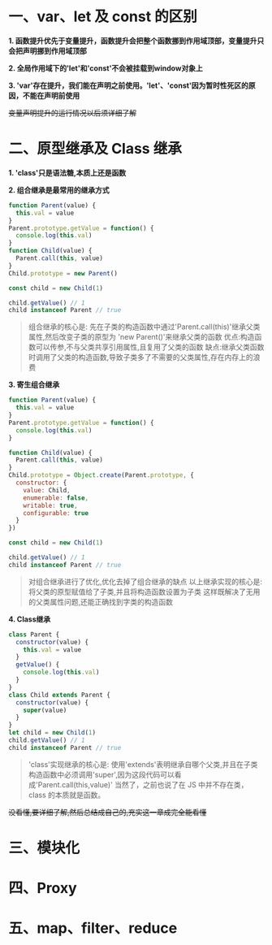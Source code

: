 # 一、var、let 及 const 的区别

  **1. 函数提升优先于变量提升，函数提升会把整个函数挪到作用域顶部，变量提升只会把声明挪到作用域顶部**

  **2. 全局作用域下的'let'和'const'不会被挂载到window对象上**

  **3. 'var'存在提升，我们能在声明之前使用。'let'、'const'因为暂时性死区的原因，不能在声明前使用**

  ~~变量声明提升的运行情况以后须详细了解~~


# 二、原型继承及 Class 继承

  **1. 'class'只是语法糖,本质上还是函数**

  **2. 组合继承是最常用的继承方式**

  ```js
  function Parent(value) {
    this.val = value
  }
  Parent.prototype.getValue = function() {
    console.log(this.val)
  }
  function Child(value) {
    Parent.call(this, value)
  }
  Child.prototype = new Parent()

  const child = new Child(1)

  child.getValue() // 1
  child instanceof Parent // true
  ```
  > 组合继承的核心是: 先在子类的构造函数中通过'Parent.call(this)'继承父类属性,然后改变子类的原型为 'new Parent()'来继承父类的函数
  > 优点:构造函数可以传参,不与父类共享引用属性,且复用了父类的函数
  > 缺点:继承父类函数时调用了父类的构造函数,导致子类多了不需要的父类属性,存在内存上的浪费

  **3. 寄生组合继承**

  ```js
  function Parent(value) {
    this.val = value
  }
  Parent.prototype.getValue = function() {
    console.log(this.val)
  }

  function Child(value) {
    Parent.call(this, value)
  }
  Child.prototype = Object.create(Parent.prototype, {
    constructor: {
      value: Child,
      enumerable: false,
      writable: true,
      configurable: true
    }
  })

  const child = new Child(1)

  child.getValue() // 1
  child instanceof Parent // true
  ```

  > 对组合继承进行了优化,优化去掉了组合继承的缺点
  > 以上继承实现的核心是: 将父类的原型赋值给了子类,并且将构造函数设置为子类
  > 这样既解决了无用的父类属性问题,还能正确找到字类的构造函数

  **4. Class继承**

  ```js
  class Parent {
    constructor(value) {
      this.val = value
    }
    getValue() {
      console.log(this.val)
    }
  }
  class Child extends Parent {
    constructor(value) {
      super(value)
    }
  }
  let child = new Child(1)
  child.getValue() // 1
  child instanceof Parent // true
  ```

  > 'class'实现继承的核心是: 使用'extends'表明继承自哪个父类,并且在子类构造函数中必须调用'super',因为这段代码可以看成'Parent.call(this,value)'
  > 当然了，之前也说了在 JS 中并不存在类，class 的本质就是函数。

  ~~没看懂,要详细了解,然后总结成自己的,充实这一章成完全能看懂~~

# 三、模块化

# 四、Proxy

# 五、map、filter、reduce